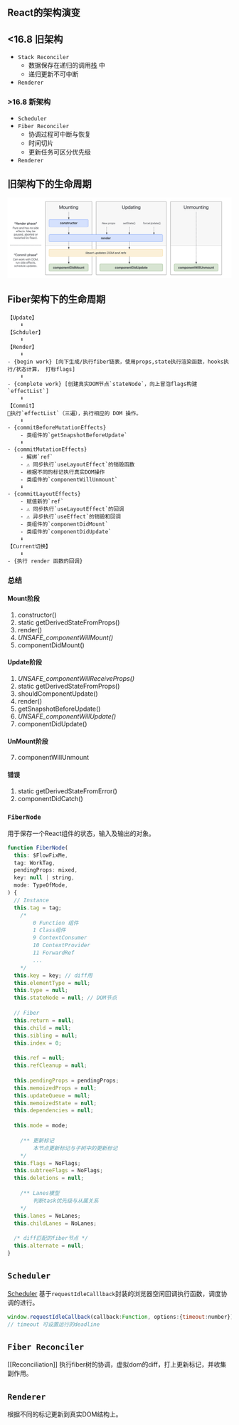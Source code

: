 ## React的架构演变
## <16.8 旧架构
- `Stack Reconciler`
	- 数据保存在递归的调用[栈](../数据结构/栈.md) 中
	- 递归更新不可中断
- `Renderer`
### >16.8 新架构
- `Scheduler`
- `Fiber Reconciler`
	- 协调过程可中断与恢复
	- 时间切片
	- 更新任务可区分优先级
- `Renderer`
## 旧架构下的生命周期
![](../../assets/Pasted%20image%2020250226175957.png)

## Fiber架构下的生命周期
```text
【Update】
	⬇️
【Schduler】
	⬇️
【Render】
	⬇️
- {begin work} [向下生成/执行fiber链表，使用props,state执行渲染函数，hooks执行/状态计算， 打标flags]
	⬇️
- {complete work} [创建真实DOM节点`stateNode`，向上冒泡flags构建`effectList`]
	⬇️
【Commit】
👀执行`effectList`（三遍），执行相应的 DOM 操作。
	⬇️
- {commitBeforeMutationEffects}
	- 类组件的`getSnapshotBeforeUpdate`
	⬇️
- {commitMutationEffects}
	- 解绑`ref`
	- ⚠️ 同步执行`useLayoutEffect`的销毁函数
	- 根据不同的标记执行真实DOM操作
	- 类组件的`componentWillUnmount`
	⬇️
- {commitLayoutEffects}
	- 赋值新的`ref`
	- ⚠️ 同步执行`useLayoutEffect`的回调
	- ⚠️ 异步执行`useEffect`的销毁和回调
	- 类组件的`componentDidMount`
	- 类组件的`componentDidUpdate`
	⬇️
【Current切换】
	⬇️
- {执行 render 函数的回调}
```

### 总结
#### Mount阶段
1. constructor()
2. static getDerivedStateFromProps()
3. render()
4. *UNSAFE_componentWillMount()*
5. componentDidMount()
#### Update阶段
 1. *UNSAFE_componentWillReceiveProps()*
1. static getDerivedStateFromProps()
2. shouldComponentUpdate()
3. render()
4. getSnapshotBeforeUpdate()
5. *UNSAFE_componentWillUpdate()*
6. componentDidUpdate()
#### UnMount阶段
7. componentWillUnmount
#### 错误
1. static getDerivedStateFromError()
2. componentDidCatch()


### `FiberNode`
用于保存一个React组件的状态，输入及输出的对象。
```javascript
function FiberNode(
  this: $FlowFixMe,
  tag: WorkTag,
  pendingProps: mixed,
  key: null | string,
  mode: TypeOfMode,
) {
  // Instance
  this.tag = tag;
	/*
		0 Function 组件
		1 Class组件
		9 ContextConsumer
		10 ContextProvider
		11 ForwardRef
		...
	*/
  this.key = key; // diff用
  this.elementType = null;
  this.type = null;
  this.stateNode = null; // DOM节点

  // Fiber
  this.return = null;
  this.child = null;
  this.sibling = null;
  this.index = 0;

  this.ref = null;
  this.refCleanup = null;
	
  this.pendingProps = pendingProps;
  this.memoizedProps = null;
  this.updateQueue = null;
  this.memoizedState = null;
  this.dependencies = null;

  this.mode = mode;

	/** 更新标记
		本节点更新标记与子树中的更新标记
	*/
  this.flags = NoFlags;
  this.subtreeFlags = NoFlags;
  this.deletions = null;

	/** Lanes模型
		判断task优先级与从属关系		
	*/
  this.lanes = NoLanes;
  this.childLanes = NoLanes;

  /* diff匹配的fiber节点 */
  this.alternate = null;
}

```

## `Scheduler`
[Scheduler](Scheduler.md)
基于`requestIdleCalllback`封装的浏览器空闲回调执行函数，调度协调的进行。
```javascript
window.requestIdleCallback(callback:Function, options:{timeout:number})
// timeout 可设置运行的deadline
```

## `Fiber Reconciler`
[[Reconciliation]]
执行fiber树的协调，虚拟dom的diff，打上更新标记，并收集副作用。


## `Renderer`
根据不同的标记更新到真实DOM结构上。


